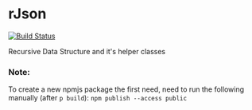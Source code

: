 # rJson

[![Build Status](https://drone-xr.gmetri.io/api/badges/gmetrixr/rjson/status.svg)](https://drone-xr.gmetri.io/gmetrixr/rjson)

Recursive Data Structure and it's helper classes

### Note:

To create a new npmjs package the first need, need to run the following manually (after `p build`):
`npm publish --access public`
